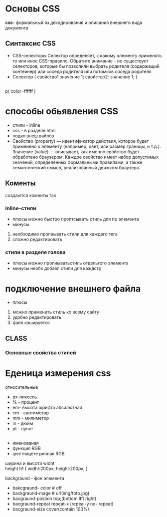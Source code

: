 #  Основы CSS 
**css**- формальный яз декодирования и описания внешнего вида документа 

##  Синтаксис CSS
* CSS-селекторы
Селектор определяет, к какому элементу применять то или иное CSS-правило.
Обратите внимание - не существует селекторов, которые бы позволили выбрать родителя (содержащий контейнер) или соседа родителя или потомков соседа родителя
*  Селектор (
    свойство1:значение 1;
    свойство2: значение 1;
)
## 
p(
    color=ffffff
)

# способы обьявления CSS
* стили - inline
* css - в разделе html
* подкл внеш вайлов
*  Свойство (property) — идентификатор действия, которое будет применено к элементу (например, цвет, или размер границы, и т.д.).
Значение (value) — описывает, как именно свойство будет обработано браузером. Каждое свойство имеет набор допустимых значений, определённых формальными правилами, а также семантический смысл, реализованный движком браузера.
##  Коменты 
создаются коменты 
так <!--пщыпл-->


### inline-стили 
* плюсы 
можно быстро проптсывать стиль для пр элемента 
* минусы 
1. необходимо пропиывать стили для каждего тега 
2. сложно редактировать

### стили в разделе голова
* плюсы можно пропиыватьстиль отдельгого элемента
* минусы необх добавл стили для каждстр

# подключение внешнего файла  
* плюсы 
<ol> 
    <li>можно применить стиль ко всему сайту</li>
    <li>удобно редактировать</li>
    <li>файл кэшируется </li>
</ol>

##  CLASS


### Основные свойства стилей 

# Еденица измерения css 
относительные
*  px-пиксель
* % - процент
*  em- высота шрифта
абсалютная 
* cm - сантиметор
* mm - милиметор
* in - дюйм
* pt -  пункт

## 

* именованая 
* функция RGB
* шестнацете ричная RGB

ширина и высота 
widht  
height
h1 {
    widht:200px;
    height:200px;
}

backgraund - фон элемента

* bakcgraund- color # off
* backgraund-mage  # url(img/foto.jpg)
* bacgraund-postion top;(bottom ltft right)
* bacgraund-repeat repeat-x  (repeal-y  no- repeat)
* bacgraund-size cover(contain 100%)






